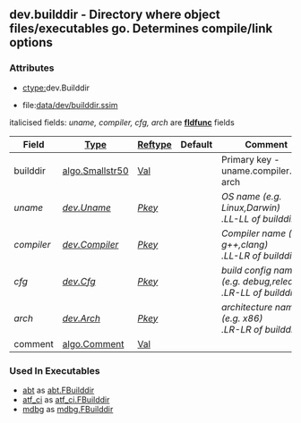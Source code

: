 ## dev.builddir - Directory where object files/executables go. Determines compile/link options


### Attributes
<a href="#attributes"></a>
<!-- dev.mdmark  mdmark:MDSECTION  state:BEG_AUTO  param:Attributes -->
* [ctype:](/txt/ssimdb/dmmeta/ctype.md)dev.Builddir

* file:[data/dev/builddir.ssim](/data/dev/builddir.ssim)

italicised fields: *uname, compiler, cfg, arch* are [**fldfunc**](/txt/ssim.md#fldfunc) fields

|Field|[Type](/txt/ssimdb/dmmeta/ctype.md)|[Reftype](/txt/ssimdb/dmmeta/reftype.md)|Default|Comment|
|---|---|---|---|---|
|builddir|[algo.Smallstr50](/txt/protocol/algo/README.md#algo-smallstr50)|[Val](/txt/exe/amc/reftypes.md#val)||Primary key - uname.compiler.cfg-arch|
|*uname*|*[dev.Uname](/txt/ssimdb/dev/uname.md)*|*[Pkey](/txt/exe/amc/reftypes.md#pkey)*||*OS name (e.g. Linux,Darwin)<br>.LL-LL of builddir*|
|*compiler*|*[dev.Compiler](/txt/ssimdb/dev/compiler.md)*|*[Pkey](/txt/exe/amc/reftypes.md#pkey)*||*Compiler name (e.g. g++,clang)<br>.LL-LR of builddir*|
|*cfg*|*[dev.Cfg](/txt/ssimdb/dev/cfg.md)*|*[Pkey](/txt/exe/amc/reftypes.md#pkey)*||*build config name (e.g. debug,release)<br>.LR-LL of builddir*|
|*arch*|*[dev.Arch](/txt/ssimdb/dev/arch.md)*|*[Pkey](/txt/exe/amc/reftypes.md#pkey)*||*architecture name (e.g. x86)<br>.LR-LR of builddir*|
|comment|[algo.Comment](/txt/protocol/algo/Comment.md)|[Val](/txt/exe/amc/reftypes.md#val)|||

<!-- dev.mdmark  mdmark:MDSECTION  state:END_AUTO  param:Attributes -->

### Used In Executables
<a href="#used-in-executables"></a>
<!-- dev.mdmark  mdmark:MDSECTION  state:BEG_AUTO  param:ImdbUses -->

* [abt](/txt/exe/abt/internals.md) as [abt.FBuilddir](/txt/exe/abt/internals.md#abt-fbuilddir)
* [atf_ci](/txt/exe/atf_ci/internals.md) as [atf_ci.FBuilddir](/txt/exe/atf_ci/internals.md#atf_ci-fbuilddir)
* [mdbg](/txt/exe/mdbg/internals.md) as [mdbg.FBuilddir](/txt/exe/mdbg/internals.md#mdbg-fbuilddir)

<!-- dev.mdmark  mdmark:MDSECTION  state:END_AUTO  param:ImdbUses -->

